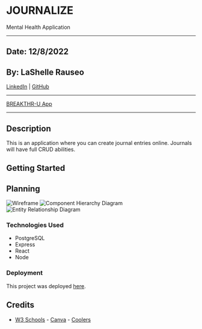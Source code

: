# JOURNALIZE

Mental Health Application

---

## Date: 12/8/2022

## By: LaShelle Rauseo

[LinkedIn](https://www.linkedin.com/in/lashelle-rauseo/) | [GitHub](https://github.com/lnicole3)

---

[BREAKTHR-U App](https://bootcamp-buddy-app.herokuapp.com/)

---

## Description

This is an application where you can create journal entries online. Journals will have full CRUD abilities.

## Getting Started

## Planning

![Wireframe](/images/break_wireframe.png)
![Component Hierarchy Diagram](/images/break_chd.png)
![Entity Relationship Diagram](/images/break_erd.png)

### Technologies Used

- PostgreSQL
- Express
- React
- Node

### Deployment

This project was deployed [here]().

## Credits

- [W3 Schools](https://www.w3schools.com/) - [Canva](https://www.canva.com/) - [Coolers](https://coolors.co/)
